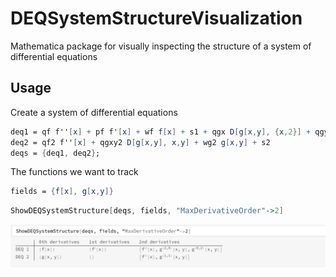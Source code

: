 # DEQSystemStructureVisualization
Mathematica package for visually inspecting the structure of a system of differential equations


Usage
----------------------------------------

Create a system of differential equations
```mathematica
deq1 = qf f''[x] + pf f'[x] + wf f[x] + s1 + qgx D[g[x,y], {x,2}] + qgy D[g[x,y], {y,2}]
deq2 = qf2 f''[x] + qgxy2 D[g[x,y], x,y] + wg2 g[x,y] + s2
deqs = {deq1, deq2};
```

The functions we want to track
```mathematica
fields = {f[x], g[x,y]}
```

```mathematica
ShowDEQSystemStructure[deqs, fields, "MaxDerivativeOrder"->2]
```

![Output screenshot](/screenshots/outputScreenshot.png)
